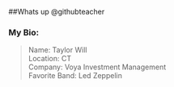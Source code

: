 ##Whats up @githubteacher
### My Bio:

> Name: Taylor Will  
> Location: CT  
> Company: Voya Investment Management  
> Favorite Band: Led Zeppelin  
